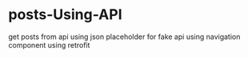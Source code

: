 # posts-Using-API
get posts from api
using json placeholder for fake api
using navigation component
using retrofit
